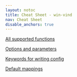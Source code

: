 ```yaml
---
layout: notoc
title: Cheat Sheet - win-vind
nav: Cheat Sheet
disable_anchors: true
---
```


<div class="square-container">
  <div class="square">
    <a href="functions">
      <span class="site-masthead__button flex-max">
        <i class="fas fa-box-open fa flex-max flex-fa"></i>
        <p>All supported functions</p>
      </span>
    </a>
  </div>

  <div class="square">
    <a href="options">
      <span class="site-masthead__button flex-max">
        <i class="fas fa-tools flex-max flex-fa"></i>
        <p>Options and parameters</p>
      </span>
    </a>
  </div>

  <div class="square">
    <a href="keywords">
      <span class="site-masthead__button flex-max">
        <i class="fas fa-book flex-max flex-fa"></i>
        <p>Keywords for writing config</p>
      </span>
    </a>
  </div>

  <div class="square">
    <a href="defaults">
      <span class="site-masthead__button flex-max">
        <i class="fas fa-map flex-max flex-fa"></i>
        <p>Default mappings</p>
      </span>
    </a>
  </div>
</div>
